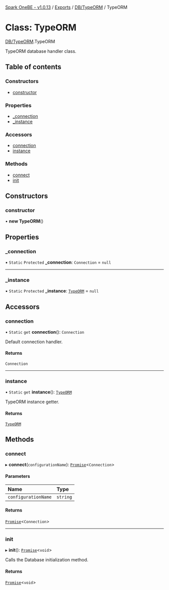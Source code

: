 [Spark OneBE - v1.0.13](../README.md) / [Exports](../modules.md) / [DB/TypeORM](../modules/DB_TypeORM.md) / TypeORM

# Class: TypeORM

[DB/TypeORM](../modules/DB_TypeORM.md).TypeORM

TypeORM database handler class.

## Table of contents

### Constructors

- [constructor](DB_TypeORM.TypeORM.md#constructor)

### Properties

- [\_connection](DB_TypeORM.TypeORM.md#_connection)
- [\_instance](DB_TypeORM.TypeORM.md#_instance)

### Accessors

- [connection](DB_TypeORM.TypeORM.md#connection)
- [instance](DB_TypeORM.TypeORM.md#instance)

### Methods

- [connect](DB_TypeORM.TypeORM.md#connect)
- [init](DB_TypeORM.TypeORM.md#init)

## Constructors

### constructor

• **new TypeORM**()

## Properties

### \_connection

▪ `Static` `Protected` **\_connection**: `Connection` = `null`

___

### \_instance

▪ `Static` `Protected` **\_instance**: [`TypeORM`](DB_TypeORM.TypeORM.md) = `null`

## Accessors

### connection

• `Static` `get` **connection**(): `Connection`

Default connection handler.

#### Returns

`Connection`

___

### instance

• `Static` `get` **instance**(): [`TypeORM`](DB_TypeORM.TypeORM.md)

TypeORM instance getter.

#### Returns

[`TypeORM`](DB_TypeORM.TypeORM.md)

## Methods

### connect

▸ **connect**(`configurationName`): [`Promise`]( https://developer.mozilla.org/en-US/docs/Web/JavaScript/Reference/Global_Objects/Promise )<`Connection`\>

#### Parameters

| Name | Type |
| :------ | :------ |
| `configurationName` | `string` |

#### Returns

[`Promise`]( https://developer.mozilla.org/en-US/docs/Web/JavaScript/Reference/Global_Objects/Promise )<`Connection`\>

___

### init

▸ **init**(): [`Promise`]( https://developer.mozilla.org/en-US/docs/Web/JavaScript/Reference/Global_Objects/Promise )<`void`\>

Calls the Database initialization method.

#### Returns

[`Promise`]( https://developer.mozilla.org/en-US/docs/Web/JavaScript/Reference/Global_Objects/Promise )<`void`\>
